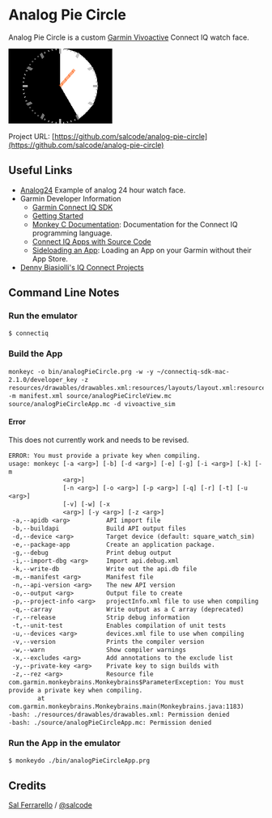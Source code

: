 # Analog Pie Circle

Analog Pie Circle is a custom [Garmin Vivoactive](http://amzn.to/2o8swED) Connect IQ watch face.

![Playground](screenshots/analog-pie-circle-screenshot.png)

Project URL: [https://github.com/salcode/analog-pie-circle](https://github.com/salcode/analog-pie-circle)

## Useful Links

- [Analog24](https://github.com/sparksp/Analog24) Example of analog 24 hour watch face.
- Garmin Developer Information
	- [Garmin Connect IQ SDK](https://developer.garmin.com/downloads/connect-iq/monkey-c/doc/_index.html)
	- [Getting Started](https://developer.garmin.com/connect-iq/programmers-guide/getting-started/)
	- [Monkey C Documentation](https://developer.garmin.com/downloads/connect-iq/monkey-c/doc/_index.html): Documentation for the Connect IQ programming language.
	- [Connect IQ Apps with Source Code](http://starttorun.info/connect-iq-apps-with-source-code/)
    - [Sideloading an App](https://developer.garmin.com/connect-iq/programmers-guide/getting-started/#sideloadinganapp): Loading an App on your Garmin without their App Store.
- [Denny Biasiolli's IQ Connect Projects](https://github.com/dennybiasiolli/garmin-connect-iq)

## Command Line Notes

### Run the emulator

```
$ connectiq
```

### Build the App

```
monkeyc -o bin/analogPieCircle.prg -w -y ~/connectiq-sdk-mac-2.1.0/developer_key -z resources/drawables/drawables.xml:resources/layouts/layout.xml:resources/strings/strings.xml -m manifest.xml source/analogPieCircleView.mc source/analogPieCircleApp.mc -d vivoactive_sim
```

#### Error

This does not currently work and needs to be revised.

```
ERROR: You must provide a private key when compiling.
usage: monkeyc [-a <arg>] [-b] [-d <arg>] [-e] [-g] [-i <arg>] [-k] [-m
               <arg>]
               [-n <arg>] [-o <arg>] [-p <arg>] [-q] [-r] [-t] [-u <arg>]
               [-v] [-w] [-x
               <arg>] [-y <arg>] [-z <arg>]
 -a,--apidb <arg>          API import file
 -b,--buildapi             Build API output files
 -d,--device <arg>         Target device (default: square_watch_sim)
 -e,--package-app          Create an application package.
 -g,--debug                Print debug output
 -i,--import-dbg <arg>     Import api.debug.xml
 -k,--write-db             Write out the api.db file
 -m,--manifest <arg>       Manifest file
 -n,--api-version <arg>    The new API version
 -o,--output <arg>         Output file to create
 -p,--project-info <arg>   projectInfo.xml file to use when compiling
 -q,--carray               Write output as a C array (deprecated)
 -r,--release              Strip debug information
 -t,--unit-test            Enables compilation of unit tests
 -u,--devices <arg>        devices.xml file to use when compiling
 -v,--version              Prints the compiler version
 -w,--warn                 Show compiler warnings
 -x,--excludes <arg>       Add annotations to the exclude list
 -y,--private-key <arg>    Private key to sign builds with
 -z,--rez <arg>            Resource file
com.garmin.monkeybrains.Monkeybrains$ParameterException: You must provide a private key when compiling.
        at com.garmin.monkeybrains.Monkeybrains.main(Monkeybrains.java:1183)
-bash: ./resources/drawables/drawables.xml: Permission denied
-bash: ./source/analogPieCircleApp.mc: Permission denied
```

### Run the App in the emulator

```
$ monkeydo ./bin/analogPieCircleApp.prg
```

## Credits

[Sal Ferrarello](https://salferrarello.com/) / [@salcode](https://twitter.com/salcode)
